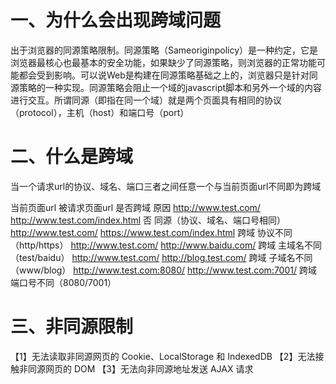 # 一、为什么会出现跨域问题

出于浏览器的同源策略限制。同源策略（Sameoriginpolicy）是一种约定，它是浏览器最核心也最基本的安全功能，如果缺少了同源策略，则浏览器的正常功能可能都会受到影响。可以说Web是构建在同源策略基础之上的，浏览器只是针对同源策略的一种实现。同源策略会阻止一个域的javascript脚本和另外一个域的内容进行交互。所谓同源（即指在同一个域）就是两个页面具有相同的协议（protocol），主机（host）和端口号（port）



# 二、什么是跨域
当一个请求url的协议、域名、端口三者之间任意一个与当前页面url不同即为跨域

当前页面url	                 被请求页面url	                  是否跨域	   原因
http://www.test.com/	    http://www.test.com/index.html	 否	         同源（协议、域名、端口号相同）
http://www.test.com/	    https://www.test.com/index.html	 跨域	     协议不同（http/https）
http://www.test.com/	    http://www.baidu.com/	         跨域	     主域名不同（test/baidu）
http://www.test.com/	    http://blog.test.com/	         跨域	     子域名不同（www/blog）
http://www.test.com:8080/	http://www.test.com:7001/	     跨域	     端口号不同（8080/7001）

# 三、非同源限制

【1】无法读取非同源网页的 Cookie、LocalStorage 和 IndexedDB
【2】无法接触非同源网页的 DOM
【3】无法向非同源地址发送 AJAX 请求